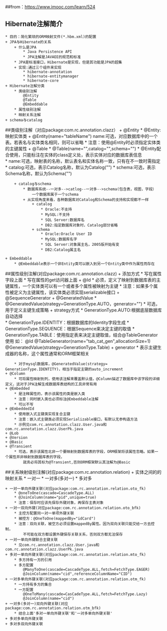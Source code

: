 ##from：https://www.imooc.com/learn/524


## Hibernate注解简介
    * 目的：简化繁琐的ORM映射文件(*.hbm.xml)的配置
    + JPA与Hibernate的关系
        + 什么是JPA
            * Java Persistence API 
            * JPA注解是JAVAEE的规范和标准
        * JPA是标准接口，Hibernate是实现，但是其功能是JPA的超集
        + 实现:通过三个组件来实现
            * hibernate-annotation
            * hibernate-entitymanager
            * hibernate-core                
    + Hibernate注解分类
        * 类级别注解
            @Entity
            @Table
            @Embeddable
        * 属性级别注解
        * 映射关系注解
    + schema与catalog        

##类级别注解（对应package:com.rc.annotation.clazz）
    + @Entity
        * @Entity:映射实体类
        + @Entity(name="tableName")
            name:可选，对应数据库中的一个表。若表名与实体类名相同，则可以省略
        * 注意：使用@Entity时必须指定实体类的主键属性 
    + @Table
        * @Table(name="",catalog="",schema="")
        * @Entity配合使用，只能标注在实体的class定义处，表示实体对应的数据库表信息       
        * name:可选，映射表的名称，默认表名和实体名称一致，只有在不一致时需指定
        * catalog:可选，表示Catalog名称，默认为Catalog("")
        * schema:可选，表示Schema名称，默认为Schema("")
        
        + catalog与schema
            * 数据库系统--一对多-->catlog--一对多-->schema(包含表，视图，字段）
                一个数据库属于一个schema
            + 从实现角度来看，各种数据库对Catalog和Schema的支持和实现都不一样
                + catalog    
                    * Oracle:不支持    
                    * MySQL:不支持    
                    * SQL Server:数据库名    
                    * DB2:指定数据库对象时，Catalog部分省略    
                + schema
                    * Oracle:Oracle User ID    
                    * MySQL:数据库名字   
                    * SQL Server:对象属主名，2005版开始有变    
                    * DB2:Catalog属主名
        
    + Embeddable
        * @Embeddable表示一个非Entity类可以嵌入到另一个Entity类中作为属性而存在
        
##属性级别注解(对应package:com.rc.annotation.clazz)
    + 添加方式
        * 写在属性字段上面
        * 写在属性的get访问器上面
    + @Id
        * 必须，定义了映射到数据库表的主键属性，一个实体类可以有一个或者多个属性被映射为主键
        * 注意：如果多个属性被定义为主键属性，该实体类必须实现serializable接口 
    + @SequenceGenerator
    + @GeneratedValue
        * @GeneratedValue(strategy=GenerationType.AUTO，generator="")
        * 可选，用于定义主键生成策略
        + strategy方式
            * GenerationType.AUTO:根据底层数据库自动选择                
            * GenerationType.IDENTITY：根据数据库的Identity字段生成
            * GenerationType.SEQUENCE：根据Sequence来决定主键的取值
            * GenerationType.TABLE：使用指定表来决定主键取值，结合@TableGenerator使用
                如：
                @Id
                @TableGenerator(name="tab_cat_gen",allocationSize=1)
                @GeneratedValue(strategy=GenerationType.Table)
        + generator
            * 表示主键生成器的名称，这个属性通常和ORM框架相关
            
        * 对于mysql数据库，@GeneratedValue(strategy= GenerationType.IDENTITY)，相当于指定主键的auto_increment              
    + @Column
        * 可将属性映射到列，使用该注解来覆盖默认值，@Column描述了数据库中该字段的详细定义，这对于JPA注解生成数据库表结构的工具非常有用
    + @Embedded
        * 是注释属性的，表示该属性的类是嵌入类
        * 注意：同时嵌入类也必须标注@Embeddable注解
        * 可以不写
    + @EmbeddedId
        * 使用嵌入式主键类实现复合主键
        * 注意：嵌入式主键类必须实现Serializable接口，有默认无参构造方法
        * 示例见com.rc.annotation.clazz.User.java和com.rc.annotation.clazz.UserPk.java
    + @Lob
    + @Version
    + @Basic
    + @Transient  
        * 可选，表示该属性北非一个要映射到数据库表的字段，ORM框架将该属性忽略。如果一个属性并非映射到数据库表的字段，
            就务必将其标为@Transient,否则ORM框架默认其注解为@Basic
            
##关系映射级别注解(对应package:com.rc.annotation.relation)
    + 实体之间的的映射关系
        * 一对一
        * 一对多(多对一)
        * 多对多

    + 一对一单向外键关联(对应package:com.rc.annotation.relation.oto_fk)
        * @oneToOne(cascade=CascadeType.ALL)
        * @JoinColumn(name="pid",unique=true)
        * 注意：保存时应该先保存外键对象，再保存主表对象                                          
    + 一对一双向外键(对应package:com.rc.annotation.relation.oto_bfk)
        * 主控方配置同一对一单项外键关联 
        * 被控方：@OneToOne(mappedBy="idCard")                    
        * 注意：双向关联，被空方必须设置mappedBy属性。因为双向关联只能交给一方去控制，
            不可能在双方都设置外键保存关联关系，否则双方都无法保存                     
    + 一对一单向外键联合主键关联 
        * 见com.rc.annotation.clazz.User.java和com.rc.annotation.clazz.UserPk.java                                         
    + 多对一单向外键关联(对应package:com.rc.annotation.relation.mto_fk)  
        * 多方持有一方的引用
        + 多方配置
            @ManyToOne(cascade=CascadeType.ALL,fetch=FetchType.EAGER)
            @JoinColumn(name="cid",referenceColumnName="CID")                                         
    + 一对多单向外键关联(对应package:com.rc.annotation.relation.otm_fk) 
        * 一方持有多方的集合
        * 一方配置
            @OneToMany(cascade=CasCadeType.ALL,fetch=FetchType.Lazy)
            @JoinColumn(name="cid")                                           
    + 一对多(多对一)双向外键关联(对应package:com.rc.annotation.relation.otm_bfk)  
        * 结合上面'多对一单向外键关联'和'一对多单向外键关联'                                        
    + 多对多单向外键关联                                           
    + 多对多双向外键关联                                           